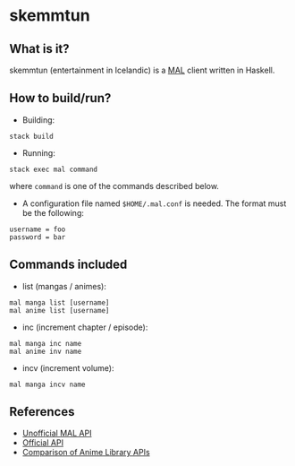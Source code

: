 # skemmtun

## What is it?

skemmtun (entertainment in Icelandic) is a [MAL](http://myanimelist.net) client written in Haskell.

## How to build/run?

- Building:
```
stack build
```

- Running:
```
stack exec mal command
```
where `command` is one of the commands described below.

- A configuration file named `$HOME/.mal.conf` is needed. The format must be the following:
```
username = foo
password = bar
```

## Commands included

- list (mangas / animes):
```
mal manga list [username]
mal anime list [username]
```

- inc (increment chapter / episode):
```
mal manga inc name
mal anime inv name
```

- incv (increment volume):
```
mal manga incv name
```

## References

- [Unofficial MAL API](https://github.com/chuyeow/myanimelist-api)
- [Official API](http://myanimelist.net/modules.php?go=api)
- [Comparison of Anime Library APIs](http://taiga.erengy.com/api.html)

